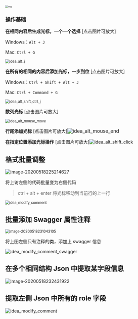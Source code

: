 <img src="../.vuepress/public/1589729339-31350.jpg" alt="img" style="zoom:50%;" />

### 操作基础

**在相同内容后生成光标，一个一个选择**  [点击图片可放大]

Windows：`Alt + J`

Mac: `Ctrl + G`

<img src="../.vuepress/public/idea_alt_j-1589727619502.gif" alt="idea_alt_j" style="zoom:80%;" />



**在所有的相同的内容后添加光标，一步到位**   [点击图片可放大]

Windows：`Ctrl + Shift + Alt + J`

Mac: `Ctrl + Command + G`

<img src="../.vuepress/public/idea_alt_shift_ctrl_j.gif" alt="idea_alt_shift_ctrl_j" style="zoom: 80%;" />













**数列光标**   [点击图片可放大]

<img src="../.vuepress/public/idea_alt_mouse_move.gif" alt="idea_alt_mouse_move" style="zoom: 80%;" />











**行尾添加光标**   [点击图片可放大]<img src="../.vuepress/public/idea_alt_mouse_end.gif" alt="idea_alt_mouse_end" style="zoom:110%;" />



**在指定位置添加光标操作**   [点击图片可放大]<img src="../.vuepress/public/idea_alt_shift_click.gif" alt="idea_alt_shift_click" style="zoom:100%;" />



## 格式批量调整

<img src="../.vuepress/public/image-20200518225214627.png" alt="image-20200518225214627" style="zoom:100%;" />

将上访左侧的代码批量变为右侧代码

> ctrl + alt + enter 将光标移动到当前行的上一行

<img src="../.vuepress/public/idea_modify_comment.gif" alt="idea_modify_comment" style="zoom:80%;" />





## 批量添加 Swagger 属性注释

<img src="../.vuepress/public/image-20200518231043105.png" alt="image-20200518231043105" style="zoom:80%;" />

将上图左侧只有注释的类，添加上 swagger 信息

<img src="../.vuepress/public/idea_modify_comment_swagger.gif" alt="idea_modify_comment_swagger" style="zoom: 100%;" />







## 在多个相同结构 Json 中提取某字段信息

<img src="../.vuepress/public/image-20200518232431922.png" alt="image-20200518232431922" style="zoom:100%;" />



## 提取左侧 Json 中所有的 role 字段

<img src="../.vuepress/public/idea_modify_comment-1589815740852.gif" alt="idea_modify_comment" style="zoom:100%;" />